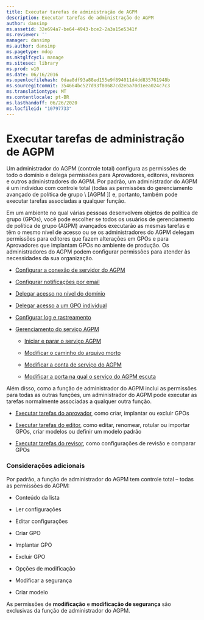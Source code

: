 ```yaml
---
title: Executar tarefas de administração de AGPM
description: Executar tarefas de administração de AGPM
author: dansimp
ms.assetid: 32e694a7-be64-4943-bce2-2a3a15e5341f
ms.reviewer: ''
manager: dansimp
ms.author: dansimp
ms.pagetype: mdop
ms.mktglfcycl: manage
ms.sitesec: library
ms.prod: w10
ms.date: 06/16/2016
ms.openlocfilehash: 0daa8df93a88ed155e9f894011d4dd835761948b
ms.sourcegitcommit: 354664bc527d93f80687cd2eba70d1eea024c7c3
ms.translationtype: MT
ms.contentlocale: pt-BR
ms.lasthandoff: 06/26/2020
ms.locfileid: "10797733"
---
```

# Executar tarefas de administração de AGPM


Um administrador do AGPM (controle total) configura as permissões de todo o domínio e delega permissões para Aprovadores, editores, revisores e outros administradores do AGPM. Por padrão, um administrador do AGPM é um indivíduo com controle total (todas as permissões do gerenciamento avançado de política de grupo \ [AGPM \]) e, portanto, também pode executar tarefas associadas a qualquer função.

Em um ambiente no qual várias pessoas desenvolvem objetos de política de grupo (GPOs), você pode escolher se todos os usuários de gerenciamento de política de grupo (AGPM) avançados executarão as mesmas tarefas e têm o mesmo nível de acesso ou se os administradores do AGPM delegam permissões para editores que fazem alterações em GPOs e para Aprovadores que implantam GPOs no ambiente de produção. Os administradores do AGPM podem configurar permissões para atender às necessidades da sua organização.

-   [Configurar a conexão de servidor do AGPM](configure-the-agpm-server-connection.md)

-   [Configurar notificações por email](configure-e-mail-notification.md)

-   [Delegar acesso no nível do domínio](delegate-domain-level-access.md)

-   [Delegar acesso a um GPO individual](delegate-access-to-an-individual-gpo.md)

-   [Configurar log e rastreamento](configure-logging-and-tracing.md)

-   [Gerenciamento do serviço AGPM](managing-the-agpm-service.md)

    -   [Iniciar e parar o serviço AGPM](start-and-stop-the-agpm-service.md)

    -   [Modificar o caminho do arquivo morto](modify-the-archive-path.md)

    -   [Modificar a conta de serviço do AGPM](modify-the-agpm-service-account.md)

    -   [Modificar a porta na qual o serviço do AGPM escuta](modify-the-port-on-which-the-agpm-service-listens.md)

Além disso, como a função de administrador do AGPM inclui as permissões para todas as outras funções, um administrador do AGPM pode executar as tarefas normalmente associadas a qualquer outra função.

-   [Executar tarefas do aprovador](performing-approver-tasks.md), como criar, implantar ou excluir GPOs

-   [Executar tarefas do editor](performing-editor-tasks.md), como editar, renomear, rotular ou importar GPOs, criar modelos ou definir um modelo padrão

-   [Executar tarefas do revisor](performing-reviewer-tasks.md), como configurações de revisão e comparar GPOs

### Considerações adicionais

Por padrão, a função de administrador do AGPM tem controle total – todas as permissões do AGPM:

-   Conteúdo da lista

-   Ler configurações

-   Editar configurações

-   Criar GPO

-   Implantar GPO

-   Excluir GPO

-   Opções de modificação

-   Modificar a segurança

-   Criar modelo

As permissões de **modificação** e **modificação de segurança** são exclusivas da função de administrador do AGPM.

 

 





